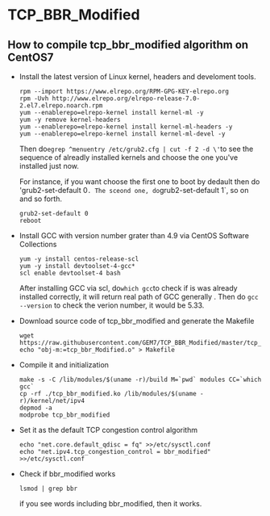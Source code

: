 # TCP_BBR_Modified

## How to compile tcp_bbr_modified algorithm on CentOS7

- Install the latest version of Linux kernel, headers and develoment tools.

  ```
  rpm --import https://www.elrepo.org/RPM-GPG-KEY-elrepo.org
  rpm -Uvh http://www.elrepo.org/elrepo-release-7.0-2.el7.elrepo.noarch.rpm
  yum --enablerepo=elrepo-kernel install kernel-ml -y
  yum -y remove kernel-headers
  yum --enablerepo=elrepo-kernel install kernel-ml-headers -y
  yum --enablerepo=elrepo-kernel install kernel-ml-devel -y
  ```

  Then do`egrep ^menuentry /etc/grub2.cfg | cut -f 2 -d \'`to see the sequence of alreadly installed kernels and choose the one you've installed just now.

  For instance, if you want choose the first one to boot by dedault then do 'grub2-set-default 0`. The sceond one, do`grub2-set-default 1`, so on and so forth.

  ```
  grub2-set-default 0 
  reboot
  ```

- Install GCC with version number grater than 4.9 via CentOS Software Collections

  ```
  yum -y install centos-release-scl
  yum -y install devtoolset-4-gcc*
  scl enable devtoolset-4 bash
  ```

  After installing GCC via scl, do`which gcc`to check if is was already installed correctly, it will return real path of GCC generally
. Then do `gcc --version` to check the verion number, it would be 5.33.

- Download source code of tcp_bbr_modified and generate the Makefile

  ```
  wget https://raw.githubusercontent.com/GEM7/TCP_BBR_Modified/master/tcp_bbr_modified.c
  echo "obj-m:=tcp_bbr_Modified.o" > Makefile
  ```

- Compile it and initialization

  ```
  make -s -C /lib/modules/$(uname -r)/build M=`pwd` modules CC=`which gcc`
  cp -rf ./tcp_bbr_modified.ko /lib/modules/$(uname -r)/kernel/net/ipv4
  depmod -a 
  modprobe tcp_bbr_modified
  ```

- Set it as the default TCP congestion control algorithm

  ```
  echo "net.core.default_qdisc = fq" >>/etc/sysctl.conf
  echo "net.ipv4.tcp_congestion_control = bbr_modified" >>/etc/sysctl.conf
  ```

- Check if bbr_modified works

  ```
  lsmod | grep bbr
  ```

  if you see words including bbr_modified, then it works.

